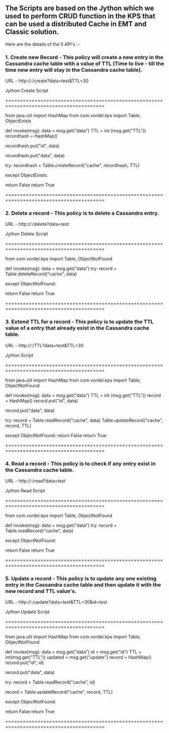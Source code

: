 ## The Scripts are based on the Jython which we used to perform CRUD function in the KPS that can be used a distributed Cache in EMT and Classic solution.

Here are the details of the 5 API's :-

### 1. Create new Record - This policy will create a new entry in the Cassandra cache table with a value of TTL (Time to live - till the time new entry will stay in the Cassandra cache table).

 

URL - http://<IP>:<port>/create?data=test&TTL=30

 

Jython Create Script

========================================================================================

from java.util import HashMap
from com.vordel.kps import Table, ObjectExists

def invoke(msg):
data = msg.get("data")
TTL = int (msg.get("TTL"))
recordhash = HashMap()

recordhash.put("id", data)

recordhash.put("data", data)

try:
recordhash = Table.createRecord("cache", recordhash, TTL)

except ObjectExists:

return False
return True

========================================================================================

 

### 2. Delete a record -  This policy is to delete a Cassandra entry.

 

URL - http://<IP>:<port>/delete?data=test

 

Jython Delete Script

========================================================================================

from com.vordel.kps import Table, ObjectNotFound

def invoke(msg):
data = msg.get("data")
try:
record = Table.deleteRecord("cache", data)

except ObjectNotFound:

return False
return True

========================================================================================

 

### 3. Extend TTL for a record - This policy is to update the TTL value of a entry that already exist in the Cassandra cache table.

 

URL - http://<IP>:<port>/TTL?data=test&TTL=30

 

Jython Script

========================================================================================

from java.util import HashMap
from com.vordel.kps import Table, ObjectNotFound

def invoke(msg):
data = msg.get("data")
TTL = int (msg.get("TTL"))
record = HashMap()
record.put("id", data)

record.put("data", data)

try:
record = Table.readRecord("cache", data)
Table.updateRecord("cache", record, TTL)


except ObjectNotFound:
return False
return True

========================================================================================

 

 

### 4. Read a record - This policy is to check if any entry exist in the Cassandra cache table.

 

URL - http://<IP>:<port>/read?data=test

 

Jython Read Script

========================================================================================

from com.vordel.kps import Table, ObjectNotFound

def invoke(msg):
data = msg.get("data")
try:
record = Table.readRecord("cache", data)

except ObjectNotFound:

return False
return True

========================================================================================

 

### 5. Update a record - This policy is to update any one existing entry in the Cassandra cache table and then update it with the new record and TTL value's.

 

URL - http://<IP>:<port>/update?data=test&TTL=30&id=test

 

Jython Update Script

========================================================================================

from java.util import HashMap
from com.vordel.kps import Table, ObjectNotFound

def invoke(msg):
data = msg.get("data")
id = msg.get("id")
TTL = int(msg.get("TTL"))
updated = msg.get("update")
record = HashMap()
record.put("id", id)

record.put("data", data)

try:
record = Table.readRecord("cache", id)


record = Table.updateRecord("cache", record, TTL)


except ObjectNotFound:

return False
return True

========================================================================================

 
